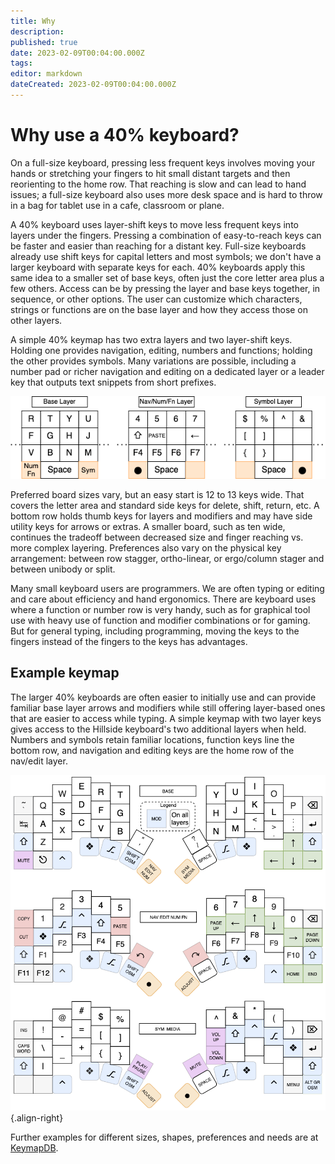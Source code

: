 ```yaml
---
title: Why
description: 
published: true
date: 2023-02-09T00:04:00.000Z
tags: 
editor: markdown
dateCreated: 2023-02-09T00:04:00.000Z
---
```


# Why use a 40% keyboard?

On a full-size keyboard, pressing less frequent keys involves moving your hands or stretching your fingers to hit small distant targets and then reorienting to the home row. That reaching is slow and can lead to hand issues; a full-size keyboard also uses more desk space and is hard to throw in a bag for tablet use in a cafe, classroom or plane.

A 40% keyboard uses layer-shift keys to move less frequent keys into layers under the fingers. Pressing a combination of easy-to-reach keys can be faster and easier than reaching for a distant key. Full-size keyboards already use shift keys for capital letters and most symbols; we don't have a larger keyboard with separate keys for each. 40% keyboards apply this same idea to a smaller set of base keys, often just the core letter area plus a few others. Access can be by pressing the layer and base keys together, in sequence, or other options. The user can customize which characters, strings or functions are on the base layer and how they access those on other layers.

A simple 40% keymap has two extra layers and two layer-shift keys. Holding one provides navigation, editing, numbers and functions; holding the other provides symbols. Many variations are possible, including a number pad or richer navigation and editing on a dedicated layer or a leader key that outputs text snippets from short prefixes.

![layer shift example](image/layers_snip.drawio.png)

Preferred board sizes vary, but an easy start is 12 to 13 keys wide. That covers the letter area and standard side keys for delete, shift, return, etc. A bottom row holds thumb keys for layers and modifiers and may have side utility keys for arrows or extras. A smaller board, such as ten wide, continues the tradeoff between decreased size and finger reaching vs. more complex layering. Preferences also vary on the physical key arrangement: between row stagger, ortho-linear, or ergo/column stager and between unibody or split.

Many small keyboard users are programmers. We are often typing or editing and care about efficiency and hand ergonomics. There are keyboard uses where a function or number row is very handy, such as for graphical tool use with heavy use of function and modifier combinations or for gaming. But for general typing, including programming, moving the keys to the fingers instead of the fingers to the keys has advantages.

## Example keymap

The larger 40% keyboards are often easier to initially use and can provide familiar base layer arrows and modifiers while still offering layer-based ones that are easier to access while typing. A simple keymap with two layer keys gives access to the Hillside keyboard's two additional layers when held. Numbers and symbols retain familiar locations, function keys line the bottom row, and navigation and editing keys are the home row of the nav/edit layer.

![image/hillside_keymap.png](/image/hillside_keymap.png){.align-right}

Further examples for different sizes, shapes, preferences and needs are at [KeymapDB](https://keymapdb.com/).
